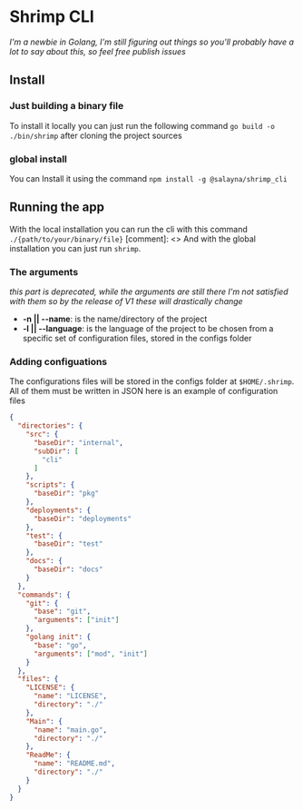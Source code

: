 # Shrimp CLI

_I'm a newbie in Golang, I'm still figuring out things so you'll probably have a lot to say about this, so feel free publish issues_

## Install

### Just building a binary file

To install it locally you can just run the following command `go build -o ./bin/shrimp` after cloning the project sources

### global install

You can Install it using the command ``npm install -g @salayna/shrimp_cli``
## Running the app

With the local installation you can run the cli with this command `./{path/to/your/binary/file}`
[comment]: <> And with the global installation you can just run `shrimp`.

### The arguments
_this part is deprecated, while the arguments are still there I'm not satisfied with them so by the release of V1 these will drastically change_
- **-n || --name**: is the name/directory of the project
- **-l || --language**: is the language of the project to be chosen from a specific set of configuration files, stored in the configs folder

### Adding configuations

The configurations files will be stored in the configs folder at ``$HOME/.shrimp``. All of them must be written in JSON
here is an example of configuration files

```json
{
  "directories": {
    "src": {
      "baseDir": "internal",
      "subDir": [
        "cli"
      ]
    },
    "scripts": {
      "baseDir": "pkg"
    },
    "deployments": {
      "baseDir": "deployments"
    },
    "test": {
      "baseDir": "test"
    },
    "docs": {
      "baseDir": "docs"
    }
  },
  "commands": {
    "git": {
      "base": "git",
      "arguments": ["init"]
    },
    "golang init": {
      "base": "go",
      "arguments": ["mod", "init"]
    }
  },
  "files": {
    "LICENSE": {
      "name": "LICENSE",
      "directory": "./"
    },
    "Main": {
      "name": "main.go",
      "directory": "./"
    },
    "ReadMe": {
      "name": "README.md",
      "directory": "./"
    }
  }
}
```
